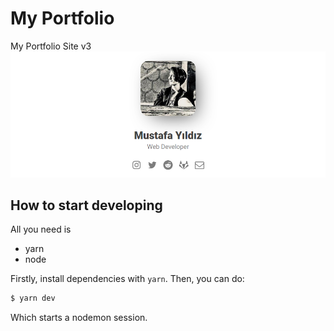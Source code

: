 # My Portfolio
My Portfolio Site v3
<img src="readme.png">


## How to start developing
All you need is

- yarn
- node

Firstly, install dependencies with `yarn`. Then, you can do:
``` sh
$ yarn dev
```
Which starts a nodemon session.